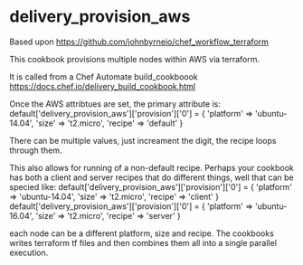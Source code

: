 # delivery_provision_aws

Based upon https://github.com/johnbyrneio/chef_workflow_terraform

This cookbook provisions multiple nodes within AWS via terraform.

It is called from a Chef Automate build_cookboook https://docs.chef.io/delivery_build_cookbook.html

Once the AWS attribtues are set, the primary attribute is:
default['delivery_provision_aws']['provision']['0'] = { 'platform' => 'ubuntu-14.04', 'size' => 't2.micro', 'recipe' => 'default' }

There can be multiple values, just increament the digit, the recipe loops through them.

This also allows for running of a non-default recipe.  Perhaps your cookbook has both a client and server recipes that do different things, well that can be specied like:
default['delivery_provision_aws']['provision']['0'] = { 'platform' => 'ubuntu-14.04', 'size' => 't2.micro', 'recipe' => 'client' }
default['delivery_provision_aws']['provision']['0'] = { 'platform' => 'ubuntu-16.04', 'size' => 't2.micro', 'recipe' => 'server' }

each node can be a different platform, size and recipe.  The cookbooks writes terraform tf files and then combines them all into a single parallel execution.